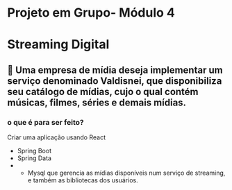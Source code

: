 # Projeto em Grupo- Módulo 4
# Streaming Digital
## 📑 Uma empresa de mídia deseja implementar um serviço denominado Valdisnei, que disponibiliza seu catálogo de mídias, cujo o qual contém músicas, filmes, séries e demais mídias.

### o que é para ser feito?
Criar uma aplicação usando React 
+ Spring Boot 
+ Spring Data 
+ + Mysql que gerencia as mídias disponíveis num serviço de streaming, e também as bibliotecas dos usuários.
